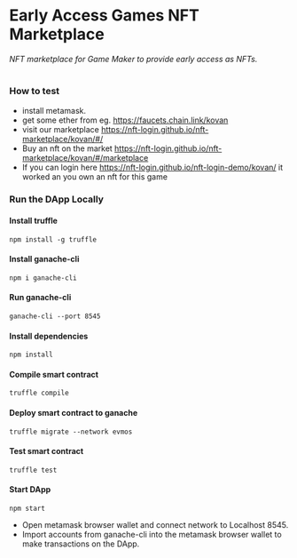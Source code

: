# Early Access Games NFT Marketplace

<i>NFT marketplace for Game Maker to provide early access as NFTs.</i>

#

### How to test

- install metamask.
- get some ether from eg. https://faucets.chain.link/kovan
- visit our marketplace https://nft-login.github.io/nft-marketplace/kovan/#/
- Buy an nft on the market https://nft-login.github.io/nft-marketplace/kovan/#/marketplace
- If you can login here https://nft-login.github.io/nft-login-demo/kovan/ it worked an you own an nft for this game

### Run the DApp Locally

#### Install truffle

```
npm install -g truffle
```

#### Install ganache-cli

```
npm i ganache-cli
```

#### Run ganache-cli

```
ganache-cli --port 8545
```

#### Install dependencies

```
npm install
```

#### Compile smart contract

```
truffle compile
```

#### Deploy smart contract to ganache

```
truffle migrate --network evmos
```

#### Test smart contract

```
truffle test
```

#### Start DApp

```
npm start
```

- Open metamask browser wallet and connect network to Localhost 8545.
- Import accounts from ganache-cli into the metamask browser wallet to make transactions on the DApp.
